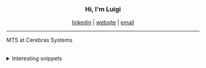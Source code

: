 <h3 align="center">Hi, I'm Luigi</h3>
<p align="center">
<a href="https://www.linkedin.com/in/luigi-q/">linkedin</a> | <a href="https://luigi.codes">website</a> | <a href="mailto:luigi@quattrociocchi.net">email</a>
</p>

---

MTS at Cerebras Systems

<br>
<details>
<summary>Interesting snippets</summary>
<br>


Stack UB (-O0)
```c
void A() { int x = 42; }
int B() { int x; return x; }

int main() {
    A();
    printf("%d\n", B());
}
```

Register UB (-O0)
```c
void A(int x) {}
int B() { int x; return x; }

int main() {
    A(42);
    printf("%d\n", B());
}
```

Computed GOTO
```c
void jump(void* p) { goto* p; }

int main() {
    void* p = &&foo;
    jump(p);

    printf("A\n");
foo:
    printf("B\n");
}
```

Faster switch
```c++
#include <cstdio>
#include <cstdint>

enum Instruction : uint8_t { Done, A, B, C };

void execute(const Instruction* list) {
    constexpr void* labels[] = {
        [Instruction::Done] = &&Done,
        [Instruction::A] = &&A,
        [Instruction::B] = &&B,
        [Instruction::C] = &&C,
    };
    const auto next = [&] { return labels[*list++]; };
    goto* next();

Done: return;
A:  printf("A\n"); goto* next();
B:  printf("B\n"); goto* next();
C:  printf("C\n"); goto* next();
}

int main() {
    constexpr Instruction list[] = {C, B, A, Done};
    execute(list);
}
```

Duff's device
```c
#include <stddef.h>
#include <stdio.h>

void better_memcpy(void* restrict dest, void* restrict src, size_t n) {
    unsigned char* to = dest;
    unsigned char* from = src;
    int remain = (n + 7) / 8;
    switch (n % 8) {
        case 0: do { *to++ = *from++;
        case 7:      *to++ = *from++;
        case 6:      *to++ = *from++;
        case 5:      *to++ = *from++;
        case 4:      *to++ = *from++;
        case 3:      *to++ = *from++;
        case 2:      *to++ = *from++;
        case 1:      *to++ = *from++;
        } while (--remain > 0);
    }
}

int main() {
    int a[] = { 0, 1, 2, 3, 4, 5, 6, 7, 8 };
    int b[sizeof(a) / sizeof(a[0])];
    better_memcpy(b, a, sizeof(b));
    printf("%d\n", b[8]);
}
```

Hello, World!
```c
#define print(...) puts(#__VA_ARGS__)
int main() { print(Hello, World!); }
```
```c
int main() {
    __uint128_t x = ((__uint128_t)0x290E4D9CB7 << 64) | 0xD740B37ECD996400;
    while (x >>= 7) putchar(x & 0x7F);
}
```

</details>
